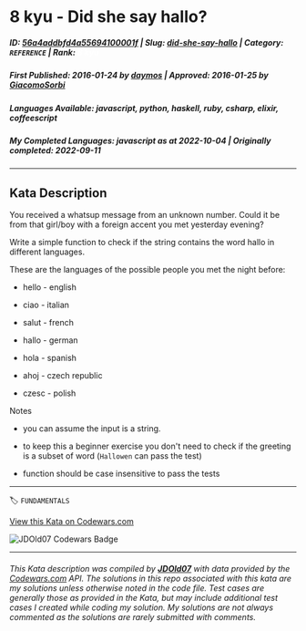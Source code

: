 # 8 kyu - Did she say hallo?

##### **ID**: [56a4addbfd4a55694100001f](https://www.codewars.com/kata/56a4addbfd4a55694100001f) | **Slug**: [did-she-say-hallo](https://www.codewars.com/kata/56a4addbfd4a55694100001f) | **Category**: `REFERENCE` | **Rank**: <span style="color:white">8 kyu</span>

##### **First Published**: 2016-01-24 ***by*** [daymos](https://www.codewars.com/users/daymos) | **Approved**: 2016-01-25 ***by*** [GiacomoSorbi](https://www.codewars.com/users/GiacomoSorbi)

##### **Languages Available**: javascript, python, haskell, ruby, csharp, elixir, coffeescript

##### **My Completed Languages**: javascript ***as at*** 2022-10-04 | **Originally completed**: 2022-09-11

---

## Kata Description


You received a whatsup message from an unknown number. Could it be from that girl/boy with a foreign accent you met yesterday evening?



Write a simple function to check if the string contains the word hallo in different languages.



These are the languages of the possible people you met the night before:



* hello - english

* ciao - italian

* salut - french

* hallo - german

* hola - spanish

* ahoj - czech republic

* czesc - polish



Notes



* you can assume the input is a string.

* to keep this a beginner exercise you don't need to check if the greeting is a subset of word (`Hallowen` can pass the test)

* function should be case insensitive to pass the tests

---


🏷 `FUNDAMENTALS`


[View this Kata on Codewars.com](https://www.codewars.com/kata/56a4addbfd4a55694100001f)

![](https://www.codewars.com/users/jdold07/badges/large "JDOld07 Codewars Badge")

---

###### *This Kata description was compiled by [**JDOld07**](https://tpstech.dev) with data provided by the [Codewars.com](https://www.codewars.com) API.  The solutions in this repo associated with this kata are my solutions unless otherwise noted in the code file.  Test cases are generally those as provided in the Kata, but may include additional test cases I created while coding my solution.  My solutions are not always commented as the solutions are rarely submitted with comments.*
